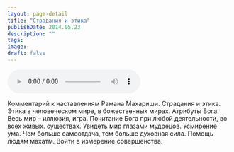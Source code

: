 ```yaml
---
layout: page-detail
title: "Страдания и этика"
publishDate: 2014.05.23
description: ""
tags:
image:
draft: false
---
```


<audio title="2014.05.23 - Страдания и этика.mp3" src="https://filer-api.advayta.org/v1.0/public/files/74170" controls=""></audio>

 Комментарий к наставлениям Рамана Махариши. Страдания и этика. Этика в человеческом мире, в божественных мирах. Атрибуты Бога. Весь мир – иллюзия, игра. Почитание Бога при любой деятельности, во всех живых. существах. Увидеть мир глазами мудрецов. Усмирение ума. Чем больше самоотдача, тем больше духовная сила. Помощь людям махатм. Войти в измерение совершенства. 

  

